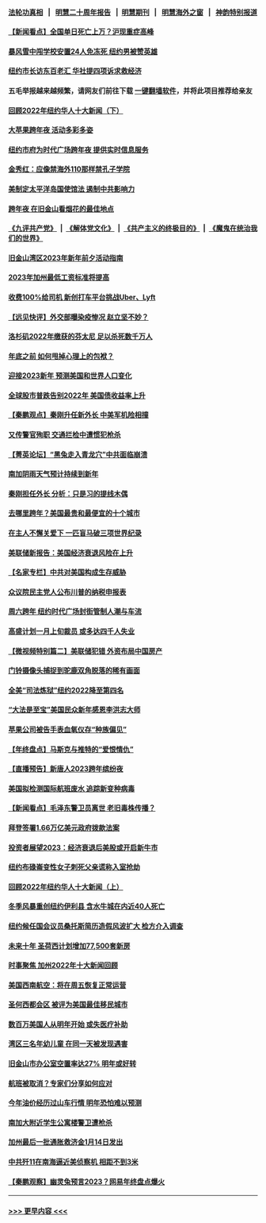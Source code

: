 #### [法轮功真相](https://github.com/gfw-breaker/truth/blob/master/README.md?t=0) &nbsp;&nbsp;|&nbsp;&nbsp; [明慧二十周年报告](https://github.com/gfw-breaker/mh-reports/blob/master/README.md?t=0) &nbsp;&nbsp;|&nbsp;&nbsp;[明慧期刊](https://github.com/gfw-breaker/mh-qikan) &nbsp;&nbsp;|&nbsp;&nbsp; [明慧海外之窗](https://github.com/gfw-breaker/mh-news/blob/master/README.md?t=0) &nbsp;&nbsp;|&nbsp;&nbsp; [神韵特别报道](https://github.com/gfw-breaker/mh-news/blob/master/shenyun.md?t=0)
#### [【新闻看点】全国单日死亡上万？沪现重症高峰](../pages/nsc412/n13895833.md?t=12311843) 
#### [暴风雪中闯学校安置24人免冻死 纽约男被赞英雄](../pages/nsc412/n13895944.md?t=12311843) 
#### [纽约市长访东百老汇 华社提四项诉求救经济](../pages/nsc412/n13895912.md?t=12311843) 
#### 五毛举报越来越频繁，请网友们前往下载 [一键翻墙软件](https://github.com/gfw-breaker/ssr-accounts)，并将此项目推荐给亲友
#### [回顾2022年纽约华人十大新闻（下）](../pages/nsc412/n13895946.md?t=12311843) 
#### [大苹果跨年夜 活动多彩多姿](../pages/nsc412/n13895910.md?t=12311843) 
#### [纽约市府为时代广场跨年夜 提供实时信息服务](../pages/nsc412/n13895908.md?t=12311843) 
#### [金秀红：应像禁海外110那样禁孔子学院](../pages/nsc412/n13895989.md?t=12311843) 
#### [美制定太平洋岛国使馆法 遏制中共影响力](../pages/nsc412/n13895823.md?t=12311843) 
#### [跨年夜 在旧金山看烟花的最佳地点](../pages/nsc412/n13895936.md?t=12311843) 
#### [《九评共产党》](https://github.com/begood0513/9ping.md/blob/master/README.md) &nbsp;|&nbsp; [《解体党文化》](../../../../jtdwh.md/blob/master/README.md)  &nbsp;|&nbsp; [《共产主义的终极目的》](../../../../gczydzjmd.md/blob/master/README.md) &nbsp;|&nbsp; [《魔鬼在统治我们的世界》](../../../../mgztzwmdsj.md/blob/master/README.md) 
#### [旧金山湾区2023年新年前夕活动指南](../pages/nsc412/n13895923.md?t=12311843) 
#### [2023年加州最低工资标准将提高](../pages/nsc412/n13895900.md?t=12311843) 
#### [收费100%给司机 新创打车平台挑战Uber、Lyft](../pages/nsc412/n13895898.md?t=12311843) 
#### [【远见快评】外交部曝染疫惨况 赵立坚不妙？](../pages/nsc412/n13895840.md?t=12311843) 
#### [洛杉矶2022年缴获的芬太尼 足以杀死数千万人](../pages/nsc412/n13895883.md?t=12311843) 
#### [年底之前 如何甩掉心理上的包袱？](../pages/nsc412/n13895872.md?t=12311843) 
#### [迎接2023新年 预测美国和世界人口变化](../pages/nsc412/n13895867.md?t=12311843) 
#### [全球股市普跌告别2022年 美国债收益率上升](../pages/nsc412/n13895789.md?t=12311843) 
#### [【秦鹏观点】秦刚升任新外长 中美军机险相撞](../pages/nsc412/n13895719.md?t=12311843) 
#### [又传警官殉职 交通拦检中遭惯犯枪杀](../pages/nsc412/n13895835.md?t=12311843) 
#### [【菁英论坛】“黑兔走入青龙穴”中共面临崩溃](../pages/nsc412/n13895575.md?t=12311843) 
#### [南加阴雨天气预计持续到新年](../pages/nsc412/n13895812.md?t=12311843) 
#### [秦刚担任外长 分析：只是习的提线木偶](../pages/nsc412/n13895637.md?t=12311843) 
#### [去哪里跨年？美国最贵和最便宜的十个城市](../pages/nsc412/n13895532.md?t=12311843) 
#### [在主人不懈关爱下 一匹盲马破三项世界纪录](../pages/nsc412/n13892398.md?t=12311843) 
#### [美联储新报告：美国经济衰退风险在上升](../pages/nsc412/n13895782.md?t=12311843) 
#### [【名家专栏】中共对美国构成生存威胁](../pages/nsc412/n13894391.md?t=12311843) 
#### [众议院民主党人公布川普的纳税申报表](../pages/nsc412/n13895593.md?t=12311843) 
#### [周六跨年 纽约时代广场封街管制人潮与车流](../pages/nsc412/n13894990.md?t=12311843) 
#### [高盛计划一月上旬裁员 或多达四千人失业](../pages/nsc412/n13895512.md?t=12311843) 
#### [【微视频特别篇二】美联储犯错 外资布局中国房产](../pages/nsc412/n13895476.md?t=12311843) 
#### [门铃摄像头捕捉到驼鹿双角脱落的稀有画面](../pages/nsc412/n13893190.md?t=12311843) 
#### [全美“司法炼狱”纽约2022降至第四名](../pages/nsc412/n13894983.md?t=12311843) 
#### [“大法是至宝”美国民众新年感恩李洪志大师](../pages/nsc412/n13895026.md?t=12311843) 
#### [苹果公司被告手表血氧仪存“种族偏见”](../pages/nsc412/n13894993.md?t=12311843) 
#### [【年终盘点】马斯克与推特的“爱恨情仇”](../pages/nsc412/n13893800.md?t=12311843) 
#### [【直播预告】新唐人2023跨年缤纷夜](../pages/nsc412/n13894666.md?t=12311843) 
#### [美国拟检测国际航班废水 追踪新变种病毒](../pages/nsc412/n13895092.md?t=12311843) 
#### [【新闻看点】毛泽东警卫员离世 老旧毒株传播？](../pages/nsc412/n13894728.md?t=12311843) 
#### [拜登签署1.66万亿美元政府拨款法案](../pages/nsc412/n13894915.md?t=12311843) 
#### [投资者展望2023：经济衰退后美股或开启新牛市](../pages/nsc412/n13894818.md?t=12311843) 
#### [纽约布碌崙变性女子刺死父亲谎称入室抢劫](../pages/nsc412/n13894981.md?t=12311843) 
#### [回顾2022年纽约华人十大新闻（上）](../pages/nsc412/n13894963.md?t=12311843) 
#### [冬季风暴重创纽约伊利县 含水牛城在内近40人死亡](../pages/nsc412/n13894934.md?t=12311843) 
#### [纽约候任国会议员桑托斯简历造假风波扩大 检方介入调查](../pages/nsc412/n13894932.md?t=12311843) 
#### [未来十年 圣荷西计划增加77,500套新房](../pages/nsc412/n13895060.md?t=12311843) 
#### [时事聚焦 加州2022年十大新闻回顾](../pages/nsc412/n13894973.md?t=12311843) 
#### [美国西南航空：将在周五恢复正常运营](../pages/nsc412/n13895009.md?t=12311843) 
#### [圣何西都会区 被评为美国最佳移民城市](../pages/nsc412/n13894977.md?t=12311843) 
#### [数百万美国人从明年开始 或失医疗补助](../pages/nsc412/n13894958.md?t=12311843) 
#### [湾区三名年幼儿童 在同一天被发现遇害](../pages/nsc412/n13894944.md?t=12311843) 
#### [旧金山市办公室空置率达27% 明年或好转](../pages/nsc412/n13894923.md?t=12311843) 
#### [航班被取消？专家们分享如何应对](../pages/nsc412/n13894913.md?t=12311843) 
#### [今年油价经历过山车行情 明年恐怕难以预测](../pages/nsc412/n13894718.md?t=12311843) 
#### [南加大附近学生公寓楼警卫遭枪杀](../pages/nsc412/n13894815.md?t=12311843) 
#### [加州最后一批通胀救济金1月14日发出](../pages/nsc412/n13894797.md?t=12311843) 
#### [中共歼11在南海逼近美侦察机 相距不到3米](../pages/nsc412/n13894594.md?t=12311843) 
#### [【秦鹏观察】幽灵兔预言2023？网易年终盘点爆火](../pages/nsc412/n13894708.md?t=12311843) 

----
#### [ >>> 更早内容 <<< ](../indexes/nsc412-earlier.md)
